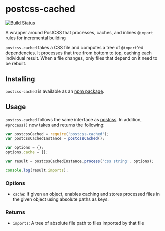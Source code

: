 # postcss-cached
[![Build Status](https://travis-ci.org/vinsonchuong/postcss-cached.svg?branch=master)](https://travis-ci.org/vinsonchuong/postcss-cached)

A wrapper around PostCSS that processes, caches, and inlines `@import` rules
for incremental building

`postcss-cached` takes a CSS file and computes a tree of `@import`'ed
dependencies. It processes that tree from bottom to top, caching each
individual result. When a file changes, only files that depend on it need to
be rebuilt.

## Installing
`postcss-cached` is available as an
[npm package](https://www.npmjs.com/package/postcss-cached).

## Usage
`postcss-cached` follows the same interface as
[postcss](https://github.com/postcss/postcss). In addition, `#process()` now
takes and returns the following:

```js
var postcssCached = require('postcss-cached');
var postcssCachedInstance = postcssCached();

var options = {};
options.cache = {};

var result = postcssCachedInstance.process('css string', options);

console.log(result.imports);
```

### Options
* `cache`: If given an object, enables caching and stores processed files in the
  given object using absolute paths as keys.

### Returns
* `imports`: A tree of absolute file path to files imported by that file
